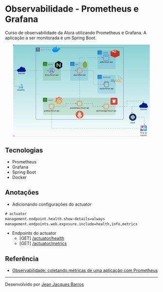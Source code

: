 # Observabilidade - Prometheus e Grafana

Curso de observabilidade da Alura utilizando Prometheus e Grafana. A aplicação a ser monitorada é um Spring Boot.

<div align="center"><img src="./files/arquitetura-curso.png" width="450px"/></div>

## Tecnologias

- Prometheus
- Grafana
- Spring Boot
- Docker

## Anotações

- Adicionando configurações do actuator

``` xml
# actuator
management.endpoint.health.show-details=always
management.endpoints.web.exposure.include=health,info,metrics
```

- Endpoints do actuator
    - [GET] [/actuator/health](http://localhost:8080/actuator/health)
    - [GET] [/actuator/metrics](http://localhost:8080/actuator/metrics)

## Referência

- [Observabilidade: coletando métricas de uma aplicação com Prometheus](https://cursos.alura.com.br/course/observabilidade-prometheus)

---
Desenvolvido por [Jean Jacques Barros](https://github.com/jjeanjacques10)